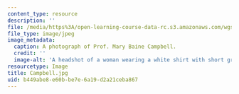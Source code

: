 ```yaml
---
content_type: resource
description: ''
file: /media/https%3A/open-learning-course-data-rc.s3.amazonaws.com/wgs-700-changing-life-reading-the-intersections-of-gender-race-biology-and-literature-spring-2017/b449abe8e60bbe7e6a19d2a21ceba867_Campbell.jpg
file_type: image/jpeg
image_metadata:
  caption: A photograph of Prof. Mary Baine Campbell.
  credit: ''
  image-alt: 'A headshot of a woman wearing a white shirt with short grey hair. '
resourcetype: Image
title: Campbell.jpg
uid: b449abe8-e60b-be7e-6a19-d2a21ceba867
---
```

